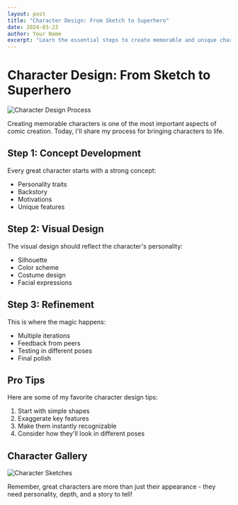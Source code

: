 ```yaml
---
layout: post
title: "Character Design: From Sketch to Superhero"
date: 2024-03-23
author: Your Name
excerpt: "Learn the essential steps to create memorable and unique characters for your comics, from initial concept to final design."
---
```


# Character Design: From Sketch to Superhero

![Character Design Process](/assets/images/character-design.jpg)

Creating memorable characters is one of the most important aspects of comic creation. Today, I'll share my process for bringing characters to life.

## Step 1: Concept Development

Every great character starts with a strong concept:

- Personality traits
- Backstory
- Motivations
- Unique features

## Step 2: Visual Design

The visual design should reflect the character's personality:

- Silhouette
- Color scheme
- Costume design
- Facial expressions

## Step 3: Refinement

This is where the magic happens:

- Multiple iterations
- Feedback from peers
- Testing in different poses
- Final polish

## Pro Tips

Here are some of my favorite character design tips:

1. Start with simple shapes
2. Exaggerate key features
3. Make them instantly recognizable
4. Consider how they'll look in different poses

## Character Gallery

![Character Sketches](/assets/images/character-sketches.jpg)

Remember, great characters are more than just their appearance - they need personality, depth, and a story to tell! 